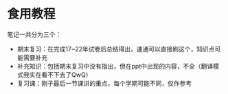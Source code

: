 # 食用教程

笔记一共分为三个：

- 期末复习：在完成17~22年试卷后总结得出，速通可以直接刷这个，知识点可能需要补充
- 补充知识：包括期末复习中没有指出，但在ppt中出现的内容，不全（翻译模式我实在看不下去了QwQ）
- 复习课：刚子最后一节课讲的重点，每个学期可能不同，仅作参考